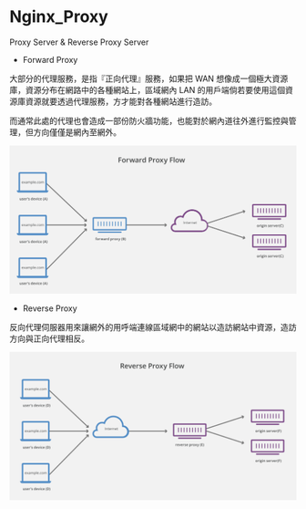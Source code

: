 # Nginx_Proxy
Proxy Server &amp; Reverse Proxy Server


* Forward Proxy

大部分的代理服務，是指『正向代理』服務，如果把 WAN 想像成一個極大資源庫，資源分布在網路中的各種網站上，區域網內 LAN 的用戶端倘若要使用這個資源庫資源就要透過代理服務，方才能對各種網站進行造訪。

而通常此處的代理也會造成一部份防火牆功能，也能對於網內道往外進行監控與管理，但方向僅僅是網內至網外。

![forward](https://raw.githubusercontent.com/QueenieCplusplus/Nginx_Proxy/master/Forward_Proxy.png)


* Reverse Proxy

反向代理伺服器用來讓網外的用呼端連線區域網中的網站以造訪網站中資源，造訪方向與正向代理相反。

![reverse](https://raw.githubusercontent.com/QueenieCplusplus/Nginx_Proxy/master/Reversed_Proxy.png)
